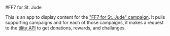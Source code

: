 #FF7 for St. Jude

This is an app to display content for the ["FF7 for St. Jude" campaign](https://neverend.org/ff7-st-jude). It pulls supporting campaigns and for each of those campaigns, it makes a request to the [tility API](https://tiltify.github.io/api) to get donations, rewards, and challanges.
